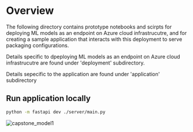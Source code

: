 # Overview

The following directory contains prototype notebooks and scirpts for deploying ML models as an endpoint on Azure cloud infrastrucutre, and for creating a sample application that interacts with this deployment to serve packaging configurations.

Details specific to dpeploying ML models as an endpoint on Azure cloud infrastrucutre are found under 'deployment' subdirectory.

Details sepecific to the application are found under 'application' subdirectory

## Run application locally

```bash
python -m fastapi dev ./server/main.py
```

![capstone_model1](https://github.com/user-attachments/assets/486eb8a7-3c90-4321-9e4b-b5693ed81631)

